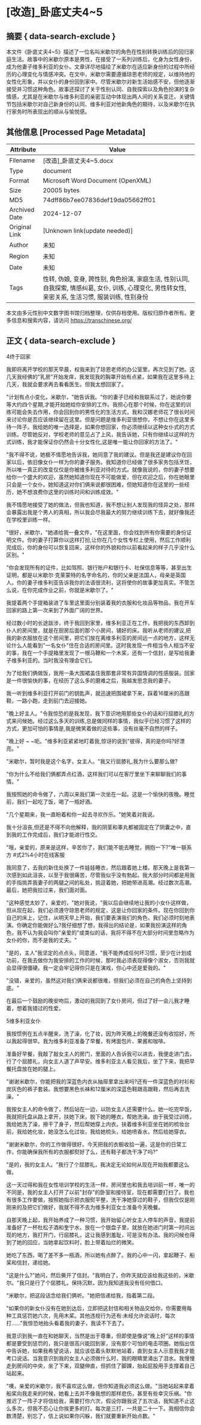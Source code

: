 # [改造]_卧底丈夫4~5



## 摘要  { data-search-exclude }

<!-- tcd_abstract -->
本文件《卧底丈夫4~5》描述了一位名叫米歇尔的角色在性别转换训练后的回归家庭生活。故事中的米歇尔原本是男性，在接受了一系列训练后，化身为女性身份，成为他妻子维多利亚的女仆。文章详尽地描绘了米歇尔在适应新身份的过程中所经历的心理变化与情感冲突。在文中，米歇尔需要遵循琼恩老师的规定，以维持他的女性化形象，并以女仆的身份回到家中。尽管米歇尔对新生活始感不安，但他逐渐接受并习惯这种角色。故事还探讨了关于性别认同、自我探索以及角色扮演的复杂情感，尤其是在米歇尔与维多利亚的亲密互动中体现出两人间的关系变迁。关键情节包括米歇尔对自己新身份的认同、维多利亚对他新角色的期待，以及米歇尔在执行家务时所表现出的顺从与愉悦感。

<!-- tcd_abstract_end -->

## 其他信息 [Processed Page Metadata]

| Attribute       | Value                                  |
|-----------------|----------------------------------------|
| Filename        | [改造]_卧底丈夫4~5.docx                             |
| Type            | document                                 |
| Format          | Microsoft Word Document (OpenXML)                               |
| Size            | 20005 bytes                           |
| MD5             | 74dff86b7ee07836def19da05662ff01                                  |
| Archived Date   | 2024-12-07                             |
| Original Link   | [Unknown link(update needed)]                         |
| Author          | 未知                               |
| Region          | 未知                               |
| Date            | 未知                                 |
| Tags            | 性转, 伪娘, 变身, 跨性别, 角色扮演, 家庭生活, 性别认同, 自我探索, 情感纠葛, 女仆, 训练, 心理变化, 男性转女性, 亲密关系, 生活习惯, 服装训练, 性别身份                                 |

本文由多元性别中文数字图书馆归档整理，仅供存档使用。版权归原作者所有。更多信息和搜索内容，请访问 <https://transchinese.org/>


## 正文 { data-search-exclude }

<!-- tcd_main_text -->
4终于回家



我即将离开学校的那天早晨，权我来到了琼恩老师的办公室里，再次见到了她。这几天我经佛的"乳房"开始发痒，我发现我的胸罩开始有点紧，如果我在这里多待上几天，我就会要求再去看看医生。但我太想回家了。



"计划有点小变化，米歇尔，"她告诉我。"你的妻子已经和我联系过了，她说你要等大约四个星期,才能开始她给你安排的工作。我担心在那个时候，你在这里的训练可能会失去作用，你会回到你的男性化的生活方式，我和汉娜老师花了很长时间来讨论你是否应该继续留在这里。但是问题是维多利亚很想你，不想让你在这里多待一阵子。我给她的唯一选择是，如果你想回家，你必须继续以这种女仆式的方式训练。尽管她反对，学校老师的意见占了上风，我告诉她，只有你继续以这样的方式训练，我才能保证你仍然会十分女性化,这是唯一能让你回家的方法了。"



"我不得不说，她极不情愿地告诉我，她同意了我的建议。但是我还是建议你在回家以后，依旧像女仆一样为你的妻子服务。我知道你已经做了很多家务包括烹饪，所以唯一真正的改变仅仅是你被维多利亚对待的方式。就像我说的，你的妻子想要给你一个盛大的欢迎，虽然她知道你现在不可能做爱，但在欢迎之后，你在她眼里只会是一个女仆。她知道这对你们俩来说都很困难，但她知道你在这里的一些经历，她不想浪费你这里的训练时间和训练成效。"



我不情愿地接受了她的做法，但我也知道，我不想让别人发现我的怪异之处，那样会暴露出我是个男人的真相，所以我会尽我最大的努力继续训练下去，就好像我还在学校里训练一样。



"很好，米歇尔，"她递给我一叠文件，"在这里面，你会找到所有你需要的身份证明文件。你的妻子打算你以这样打扮,让你在几个女性专栏上使用，然后工作顺利完成后，你的身份可以恢复回来，这样你的外貌和你以前看起来的样子几乎没什么区别。"



"你会发现所有的证件，比如驾照、银行账户和银行卡、社保信息等等，甚至出生证明，都是以米歇尔·克莱蒙特的名字命名的，你的父亲是法国人，母亲是英国人。你的妻子维多利亚告诉我你的法语很流利，这将使你的故事更加真实。不管怎么说，在你完成作业之前，你就是米歇尔了。"



我提着两个手提箱装进了车里这里面分别装着我的衣服和化妆品等物品，我在开车回家的路上第一次来到了外面广阔的世界。



经过数小时的长途跋涉，终于我回到家里，维多利亚正在工作，我把我的东西卸到仆人的房间里，就是在厨房后面的那个小房间，铺好的床。我听从老师的建议,把我的新衣服放在这个房间里，把它们放在离维多利亚的房间远一点的地方，这样无论什么人能看到"一名女仆"住在合适的房间里。这时我发现一件相当令人相当不安的事，我在一个手提箱里发现了一根马鞭和一个木桨，还有一个信封，是写给我妻子维多利亚的。当时我没有理会它们。



为了给我们俩做饭，我用一条大围裙盖住我那套非常有异国情调的性感服装。回家是一件很愉快的事，在经历了这么多的磨难之后，我越发思念我的妻子。



我一听到维多利亚打开前门的钥匙声，就迅速把围裙拿下来，踩着16厘米的高跟鞋，一路小跑，走到前门去迎接她。



"晚上好主人。"令我惊恐的是我发现，我下意识地用那些女仆的话和行屈膝礼的方式来问候她。经过这么多天的训练,总是做同样的事情，我似乎已经习惯了这样的方式，更加可怕的事情是,我是微笑着做的这些事，没有丝毫不自然的样子。



"晚上好 ~ ~呃。"维多利亚紧紧地盯着我,惊讶的说到"彼得，真的是你吗?好漂亮。"



"米歇尔，暂时我是这个名字，女主人。"我又行屈膝礼,我为什么要那么做?



"你为什么不给我们俩都弄点红酒，这样我们可以在客厅里坐下来聊聊我们的事情。"



我按照她的命令做了，六周以来我们第一次坐在一起。这是一个愉快的夜晚。睡觉前，我们一起吃了饭，喝了一瓶好酒。



"几个星期来，我一直盼着和你一起去寻欢作乐。"她笑着对我说。



我十分沮丧,但还是不得不向他解释，我的阴茎和睾丸都被固定在了阴囊之中，直到我的工作完成后，我们才能进行性交。



"哦，亲爱的，原来是这样，辛苦你了，我们能不能去睡觉，拥抱一下?"唯一联系方 #式2%4小时在线客服



我同意了，去我的新住处换了一件娃娃睡衣，然后跟着她上楼。那天晚上是我第一次感到如此沮丧，以至于我很痛苦，尽管我似乎没有勃起。我大部分时间都是用我的手指挑弄我妻子的两腿之间的私处，挑逗着她，把她带进高潮。经过数次高潮。最后，她把我拉过来，我们面对面。



"这种感觉太妙了，亲爱的，"她对我说，"我以后会继续地让我的小女仆这样做，但从现在起，我们必须遵守琼恩老师的规定，这是让你回家的条件。现在你回到你自己的床上，记住，从明天早上开始，我们要表演我们的角色，我们必须时刻地表演。你确定你能做好么?我仔细想了想，我得出的结论是，如果我扮演这样的角色，我不认为我会叫你"亲爱的"或类似的话，我将不得不在大部分时间里忽略作为女仆的你，而不是我的丈夫。"



"是的，主人"我坚定的点点头，同意道，"我不能养成任何坏习惯，至少在计划成功前，在我去做你为我安排的工作的时候，那时我必须表现得像个淑女，否则我就会显得很僵硬。我一定会牢记得你只是在演戏，你心中还是爱我的。"



"没错，亲爱的，虽然这对我们俩来说都很难，但我们必须在自己的角色上坚持到底。"



在最后一个鼓励的晚安吻后，激动的我回到了女仆房间，但过了好一会儿我才睡着，想着我错过的性爱。



5维多利亚女仆



我按惯例在五点半醒来，洗了澡，化了妆，因为昨天晚上的晚餐还没有收拾好，所以我起得很早。我为维多利亚准备了早餐，有烤面包片、果酱和咖啡。



准备好早餐，我敲了敲女主人的房门，里面的人告诉我可以进去，我便走进门去，行了个屈膝礼，向女主人道了声早安。维多利亚主人看见我后，坐了下来，我把早餐托盘放在她的腿上。



"谢谢米歇尔，你能把我的深蓝色内衣从抽屉里拿出来吗?还有一件深蓝色的衬衫和炭灰色的裤子套装。我想要黑色长袜和12厘米的深蓝色鞋跟高跟鞋，然后再去洗澡。"



我按女主人的命令做了，然后站在一边，以防女主人还需要什么。她一吃完早饭，我就把托盘从路上拿开，扶她下床，脱下她的睡衣，帮她洗澡。由于我受过训练，我给她洗了澡，擦干了身子，然后帮她穿上内衣。扶着维多利亚坐在她的梳妆台前，我给她化妆，她没怎么化过妆，我给她梳头，给她喷香水，然后给她穿衣。



"谢谢米歇尔，你的工作做得很好。今天把我的衣橱收拾一遍，这是你的日常工作，你能确保我所有的衣服都熨好了么，还有鞋子都洗干净了吗?"



"是的，我的女主人。"我行了个屈膝礼，我决定无论如何从现在开始我都要这么做。



这一天过得和我在女性培训学校的生活一样，房间里也和我去培训前一样，唯一的不同是，我的女主人打开了以前"封存"的卧室和接待室，现在都需要打扫了。我也有很多工作要做，按照她指示把衣服熨平整，洗干净她穿过的鞋子，但我仅仅是刚刚来的及把它们做好，我就不得不去为维多利亚女士准备今天晚餐。



自那天晚上起，我开始养成了一种习惯，我开始留心听女主人停车的声音，我提前准备好了一杯杜松子酒和奎宁水，放在一个银盘子里，就放在她进门时第一时间出现的地方，我打开门，行屈膝礼，这让我感到羞耻，可是没有办法。我的问候也得到了她的回应，当她拿起饮料时，脸上带着灿烂的微笑。



她吃了东西，喝了差不多一瓶酒，所以她有点醉了。我的心中一闪，拿起鞭子、船桨和信封，递给她。



"这是什么?"她问，然后撕开了信封。"我明白了，你昨天就应该给我这些的，米歇尔。"我只是行了个屈膝礼，保持沉默，因为我知道我没有任何借口。



"米歇尔，把这段话念给我们俩听。"她把信递给我，指着第二段。



"如果你的新女仆没有在她到达后，立即把这封信和相关物品交给你，你需要用每种工具惩罚她六次，先用木桨。其他违规行为还有:未经允许说话时，每次打......"我惊恐地抬头看着我的妻子，我读不下去了。



我意识到我一直在和她聊天，当然是出于尊重，但即使是像说"晚上好"这样的事情都是要受到惩罚的，我只是很高兴能回到家，没有那个可怕的电击项圈。她指出信中告诉她，如果我希望说话，就应该低着头默默地站着，直到女主人示意我我才能考口说话。当我意识到我的女主人必须做什么时，我的眼睛里涌出了泪水。我慢慢走到房间的中央，坐了下来，双腿伸直，但抓住了脚踝，抬起屁股用手支撑着自己站起来。



"噢，亲爱的米歇尔，我不喜欢这么做，但你知道我必须这么做。"当她站起来拿着船桨向我走来的时候，她看上去并不像我想的那样悲伤，甚至有些幸灾乐祸。"你推迟了一阵子才将信给我，需要打你六次，假设你跟我说了五次话，我知道不止这么多次，但我不忍心让你挨更多的打。每次是三打，一共是二十一下。我相信你会数清楚，别忘了，信上说如果你闪躲，我们就要重新开始点数。"
<!-- tcd_main_text_end -->

